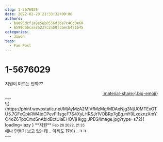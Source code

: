 ```yaml
---
slug: 1-5676029
date: 2022-02-20 21:33:32+09:00
authors:
  - b8895dcf1a9e5eb0556d2de7c40c0e60
  - 6599dbbcaa26237c2ab0f3becb421b45
categories:
  - Jiwon
tags:
  - Fan Post
---
```


# 1-5676029

<div class="post-container" markdown="1">
<div class="content-container md-sidebar__scrollwrap" markdown="1">

지원이 미드는 안봐??

</div>
</div>

<div style="text-align: right;" markdown="1">
<a href="https://weverse.io/fromis9/fanpost/1-5676029" style="text-align: right;">:material-share:{.big-emoji}</a>
</div>
---

<div class="comments-container md-sidebar__scrollwrap" markdown="1">
<div class="comment" markdown="1">
<div class='id-container' markdown="1">
![](https://phinf.wevpstatic.net/MjAyMzA2MjVfMzMg/MDAxNjg3NjU0MTExOTU5.7GFeCpkRW4jdCPevFi1sgeF7S4XyLHRSJr1VOBRp7gEg.mY0LxqknzXmYC4oZ6TpxCmdSnAbldBctUiaEHQVjHkgg.JPEG/image.jpg?type=s72){ loading=lazy }
**<span class="artist">지원</span>** <small>Feb 20 2022, 21:35</small><br>
</div>
<div class='comment-body' markdown="1">
애나 만들기 보고 있는데 .. 아직도 1화야 ..ㅋㅋ
</div>
</div>
</div>
---
